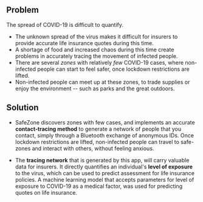 
## Problem
The spread of COVID-19 is difficult to quantify.
* The unknown spread of the virus makes it difficult for insurers to provide accurate life insurance quotes during this time. 
* A shortage of food and increased chaos during this time create problems in accurately tracing the movement of infected people.
* There are several _zones_ with relatively _few_ COVID-19 cases, where non-infected people can start to feel safer, once lockdown restrictions are lifted. 
* Non-infected people can meet up at these zones, to trade supplies or enjoy the environment -- such as parks and the great outdoors.

## Solution
* SafeZone discovers zones with few cases, and implements an accurate **contact-tracing method** to generate a network of people that you contact, simply through a Bluetooth exchange of anonymous IDs. Once lockdown restrictions are lifted, non-infected people can travel to safe-zones and interact with others, without feeling anxious.
<!--If someone begins to feel symptoms of COVID-19, all they hve to do is update their profile, which sends an alert to everyone they've contacted, warning them to stay home and prevent further spread of the virus.-->

* The **tracing network** that is generated by this app, will carry valuable data for insurers. It directly quantifies an individual's **level of exposure** to the virus, which can be used to predict assessment for life insurance policies. A machine learning model that accepts parameters for level of exposure to COVID-19 as a medical factor, was used for predicting quotes on life insurance.
